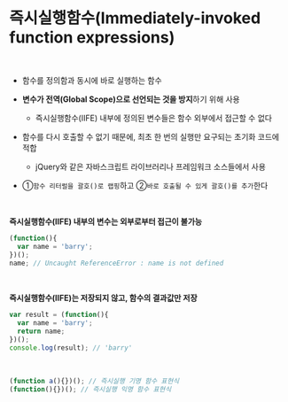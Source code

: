 # 즉시실행함수(Immediately-invoked function expressions)
<br>


* 함수를 정의함과 동시에 바로 실행하는 함수

* **변수가 전역(Global Scope)으로 선언되는 것을 방지**하기 위해 사용
  * 즉시실행함수(IIFE) 내부에 정의된 변수들은 함수 외부에서 접근할 수 없다
* 함수를 다시 호출할 수 없기 때문에, 최초 한 번의 실행만 요구되는 초기화 코드에 적합
  * jQuery와 같은 자바스크립트 라이브러리나 프레임워크 소스들에서 사용
* ①`함수 리터럴을 괄호()로 랩핑`하고 ②`바로 호출될 수 있게 괄호()를 추가`한다
<br>


**즉시실행함수(IIFE) 내부의 변수는 외부로부터 접근이 불가능**
``` javascript
(function(){
  var name = 'barry';
})();
name; // Uncaught ReferenceError : name is not defined
```
<br>


**즉시실행함수(IIFE)는 저장되지 않고, 함수의 결과값만 저장**
``` javascript
var result = (function(){
  var name = 'barry';
  return name;
})();
console.log(result); // 'barry'
```
<br>


``` javascript
(function a(){})(); // 즉시실행 기명 함수 표현식
(function(){})(); // 즉시실행 익명 함수 표현식
```

